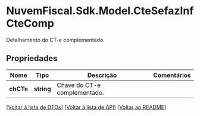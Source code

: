 # NuvemFiscal.Sdk.Model.CteSefazInfCteComp
Detalhamento do CT-e complementado.

## Propriedades

Nome | Tipo | Descrição | Comentários
------------ | ------------- | ------------- | -------------
**chCTe** | **string** | Chave do CT-e complementado. | 

[[Voltar à lista de DTOs]](../README.md#documentation-for-models) [[Voltar à lista de API]](../README.md#documentation-for-api-endpoints) [[Voltar ao README]](../README.md)


